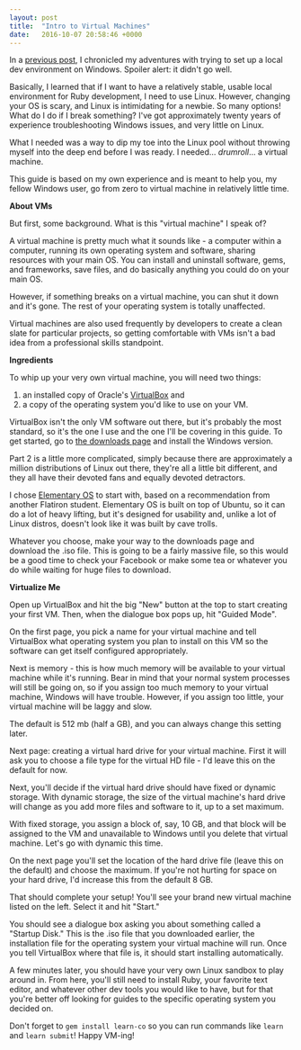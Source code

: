 ```yaml
---
layout: post
title:  "Intro to Virtual Machines"
date:   2016-10-07 20:58:46 +0000
---
```



In a [previous post](http://clarehorton.com/2016/09/11/so_this_is_why_they_say_not_to_do_ruby_development_on_windows/), I chronicled my adventures with trying to set up a local dev environment on Windows. Spoiler alert: it didn't go well.

Basically, I learned that if I want to have a relatively stable, usable local environment for Ruby development, I need to use Linux. However, changing your OS is scary, and Linux is intimidating for a newbie. So many options! What do I do if I break something? I've got approximately twenty years of experience troubleshooting Windows issues, and very little on Linux.

What I needed was a way to dip my toe into the Linux pool without throwing myself into the deep end before I was ready. I needed... *drumroll*... a virtual machine.

This guide is based on my own experience and is meant to help you, my fellow Windows user, go from zero to virtual machine in relatively little time.

**About VMs**

But first, some background. What is this "virtual machine" I speak of?

A virtual machine is pretty much what it sounds like - a computer within a computer, running its own operating system and software, sharing resources with your main OS. You can install and uninstall software, gems, and frameworks, save files, and do basically anything you could do on your main OS.

However, if something breaks on a virtual machine, you can shut it down and it's gone. The rest of your operating system is totally unaffected.

Virtual machines are also used frequently by developers to create a clean slate for particular projects, so getting comfortable with VMs isn't a bad idea from a professional skills standpoint.

**Ingredients**

To whip up your very own virtual machine, you will need two things:
1) an installed copy of Oracle's [VirtualBox](https://www.virtualbox.org/) and
2) a copy of the operating system you'd like to use on your VM.

VirtualBox isn't the only VM software out there, but it's probably the most standard, so it's the one I use and the one I'll be covering in this guide. To get started, go to [the downloads page](https://www.virtualbox.org/wiki/Downloads) and install the Windows version.

Part 2 is a little more complicated, simply because there are approximately a million distributions of Linux out there, they're all a little bit different, and they all have their devoted fans and equally devoted detractors.

I chose [Elementary OS](https://elementary.io/) to start with, based on a recommendation from another Flatiron student. Elementary OS is built on top of Ubuntu, so it can do a lot of heavy lifting, but it's designed for usability and, unlike a lot of Linux distros, doesn't look like it was built by cave trolls. 

Whatever you choose, make your way to the downloads page and download the .iso file. This is going to be a fairly massive file, so this would be a good time to check your Facebook or make some tea or whatever you do while waiting for huge files to download.

**Virtualize Me**

Open up VirtualBox and hit the big "New" button at the top to start creating your first VM. Then, when the dialogue box pops up, hit "Guided Mode".

On the first page, you pick a name for your virtual machine and tell VirtualBox what operating system you plan to install on this VM so the software can get itself configured appropriately.

Next is memory - this is how much memory will be available to your virtual machine while it's running. Bear in mind that your normal system processes will still be going on, so if you assign too much memory to your virtual machine, Windows will have trouble. However, if you assign too little, your virtual machine will be laggy and slow.

The default is 512 mb (half a GB), and you can always change this setting later.

Next page: creating a virtual hard drive for your virtual machine. First it will ask you to choose a file type for the virtual HD file - I'd leave this on the default for now. 

Next, you'll decide if the virtual hard drive should have fixed or dynamic storage. With dynamic storage, the size of the virtual machine's hard drive will change as you add more files and software to it, up to a set maximum. 

With fixed storage, you assign a block of, say, 10 GB, and that block will be assigned to the VM and unavailable to Windows until you delete that virtual machine. Let's go with dynamic this time. 

On the next page you'll set the location of the hard drive file (leave this on the default) and choose the maximum. If you're not hurting for space on your hard drive, I'd increase this from the default 8 GB.

That should complete your setup! You'll see your brand new virtual machine listed on the left. Select it and hit "Start."

You should see a dialogue box asking you about something called a "Startup Disk." This is the .iso file that you downloaded earlier, the installation file for the operating system your virtual machine will run. Once you tell VirtualBox where that file is, it should start installing automatically.

A few minutes later, you should have your very own Linux sandbox to play around in. From here, you'll still need to install Ruby, your favorite text editor, and whatever other dev tools you would like to have, but for that you're better off looking for guides to the specific operating system you decided on.

Don't forget to `gem install learn-co` so you can run commands like `learn` and `learn submit`! Happy VM-ing!
